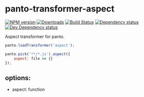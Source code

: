 # panto-transformer-aspect
[![NPM version][npm-image]][npm-url] [![Downloads][downloads-image]][npm-url] [![Build Status][travis-image]][travis-url] [![Dependency status][david-dm-image]][david-dm-url] [![Dev Dependency status][david-dm-dev-image]][david-dm-dev-url]

Aspect transformer for panto.

```js
panto.loadTransformer('aspect');

panto.pick('**/*.js').aspect({
    aspect: file => {}
});
```

## options:
 - aspect: function

[npm-url]: https://npmjs.org/package/panto-transformer-aspect
[downloads-image]: http://img.shields.io/npm/dm/panto-transformer-aspect.svg
[npm-image]: http://img.shields.io/npm/v/panto-transformer-aspect.svg
[travis-url]: https://travis-ci.org/pantojs/panto-transformer-aspect
[travis-image]: http://img.shields.io/travis/pantojs/panto-transformer-aspect.svg
[david-dm-url]:https://david-dm.org/pantojs/panto-transformer-aspect
[david-dm-image]:https://david-dm.org/pantojs/panto-transformer-aspect.svg
[david-dm-dev-url]:https://david-dm.org/pantojs/panto-transformer-aspect#info=devDependencies
[david-dm-dev-image]:https://david-dm.org/pantojs/panto-transformer-aspect/dev-status.svg
